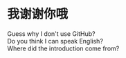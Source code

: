 # 我谢谢你哦<br>

Guess why I don't use GitHub? <br>
Do you think I can speak English?<br>
Where did the introduction come from?<br>